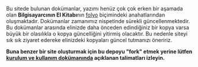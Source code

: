 Bu sitede bulunan dokümanlar, yazımı henüz çok çok erken bir aşamada olan
**Bilgisayarcının El Kitabı**nın [folyo](http://fo.roktas.me/fo-intro)
biçimindeki anahatlarından oluşmaktadır.  Dokümanlar zamanımız nispetinde
sürekli güncellenmektedir.  Bu dokümanlar arasında elinizde daha önceden
edindiğiniz bir kopya varsa büyük bir olasılıkla o kopya güncelliğini yitirmiş
olacaktır.  Bu nedenle siteyi sık sık ziyaret edereke elinizdeki kopyaları
güncel tutmanızı öneririz.

**Buna benzer bir site oluşturmak için bu depoyu "fork" etmek yerine lütfen
[kurulum ve kullanım dokümanında](http://fo.roktas.me/fo-intro) açıklanan
talimatları izleyin.**
